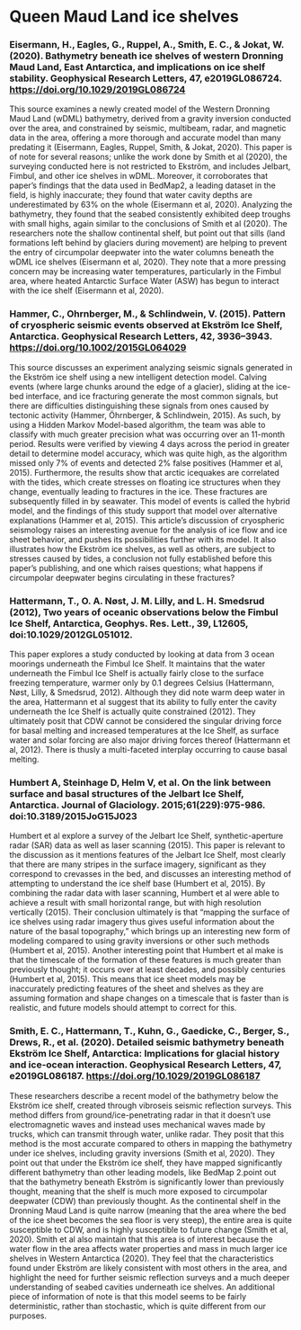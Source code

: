 # Queen Maud Land ice shelves

### Eisermann, H., Eagles, G., Ruppel, A., Smith, E. C., & Jokat, W. (2020). Bathymetry beneath ice shelves of western Dronning Maud Land, East Antarctica, and implications on ice shelf stability. Geophysical Research Letters, 47, e2019GL086724. https://doi.org/10.1029/2019GL086724
This source examines a newly created model of the Western Dronning Maud Land (wDML) bathymetry, derived from a gravity inversion conducted over the area, and constrained by seismic, multibeam, radar, and magnetic data in the area, offering a more thorough and accurate model than many predating it (Eisermann, Eagles, Ruppel, Smith, & Jokat, 2020). This paper is of note for several reasons; unlike the work done by Smith et al (2020), the surveying conducted here is not restricted to Ekström, and includes Jelbart, Fimbul, and other ice shelves in wDML. Moreover, it corroborates that paper’s findings that the data used in BedMap2, a leading dataset in the field, is highly inaccurate; they found that water cavity depths are underestimated by 63% on the whole (Eisermann et al, 2020). Analyzing the bathymetry, they found that the seabed consistently exhibited deep troughs with small highs, again similar to the conclusions of Smith et al (2020). The researchers note the shallow continental shelf, but point out that sills (land formations left behind by glaciers during movement) are helping to prevent the entry of circumpolar deepwater into the water columns beneath the wDML ice shelves (Eisermann et al, 2020). They note that a more pressing concern may be increasing water temperatures, particularly in the Fimbul area, where heated Antarctic Surface Water (ASW) has begun to interact with the ice shelf (Eisermann et al, 2020).
 
### Hammer, C., Ohrnberger, M., & Schlindwein, V. (2015). Pattern of cryospheric seismic events observed at Ekström Ice Shelf, Antarctica. Geophysical Research Letters, 42, 3936–3943. https://doi.org/10.1002/2015GL064029
This source discusses an experiment analyzing seismic signals generated in the Ekström ice shelf using a new intelligent detection model. Calving events (where large chunks around the edge of a glacier), sliding at the ice-bed interface, and ice fracturing generate the most common signals, but there are difficulties distinguishing these signals from ones caused by tectonic activity (Hammer, Öhrnberger, & Schlindwein, 2015). As such, by using a Hidden Markov Model-based algorithm, the team was able to classify with much greater precision what was occurring over an 11-month period. Results were verified by viewing 4 days across the period in greater detail to determine model accuracy, which was quite high, as the algorithm missed only 7% of events and detected 2% false positives (Hammer et al, 2015). Furthermore, the results show that arctic icequakes are correlated with the tides, which create stresses on floating ice structures when they change, eventually leading to fractures in the ice. These fractures are subsequently filled in by seawater. This model of events is called the hybrid model, and the findings of this study support that model over alternative explanations (Hammer et al, 2015). This article’s discussion of cryospheric seismology raises an interesting avenue for the analysis of ice flow and ice sheet behavior, and pushes its possibilities further with its model. It also illustrates how the Ekström ice shelves, as well as others, are subject to stresses caused by tides, a conclusion not fully established before this paper’s publishing, and one which raises questions; what happens if circumpolar deepwater begins circulating in these fractures?

### Hattermann, T., O. A. Nøst, J. M. Lilly, and L. H. Smedsrud (2012), Two years of oceanic observations below the Fimbul Ice Shelf, Antarctica, Geophys. Res. Lett., 39, L12605, doi:10.1029/2012GL051012.
This paper explores a study conducted by looking at data from 3 ocean moorings underneath the Fimbul Ice Shelf. It maintains that the water underneath the Fimbul Ice Shelf is actually fairly close to the surface freezing temperature, warmer only by 0.1 degrees Celsius (Hattermann, Nøst, Lilly, & Smedsrud, 2012). Although they did note warm deep water in the area, Hattermann et al suggest that its ability to fully enter the cavity underneath the Ice Shelf is actually quite constrained (2012). They ultimately posit that CDW cannot be considered the singular driving force for basal melting and increased temperatures at the Ice Shelf, as surface water and solar forcing are also major driving forces thereof (Hattermann et al, 2012). There is thusly a multi-faceted interplay occurring to cause basal melting.
 
### Humbert A, Steinhage D, Helm V, et al. On the link between surface and basal structures of the Jelbart Ice Shelf, Antarctica. Journal of Glaciology. 2015;61(229):975-986. doi:10.3189/2015JoG15J023
Humbert et al explore a survey of the Jelbart Ice Shelf, synthetic-aperture radar (SAR) data as well as laser scanning (2015). This paper is relevant to the discussion as it mentions features of the Jelbart Ice Shelf, most clearly that there are many stripes in the surface imagery, significant as they correspond to crevasses in the bed, and discusses an interesting method of attempting to understand the ice shelf base (Humbert et al, 2015). By combining the radar data with laser scanning, Humbert et al were able to achieve a result with small horizontal range, but with high resolution vertically (2015). Their conclusion ultimately is that “mapping the surface of ice shelves using radar imagery thus gives useful information about the nature of the basal topography,” which brings up an interesting new form of modeling compared to using gravity inversions or other such methods (Humbert et al, 2015). Another interesting point that Humbert et al make is that the timescale of the formation of these features is much greater than previously thought; it occurs over at least decades, and possibly centuries (Humbert et al, 2015). This means that ice sheet models may be inaccurately predicting features of the sheet and shelves as they are assuming formation and shape changes on a timescale that is faster than is realistic, and future models should attempt to correct for this.
 
### Smith, E. C., Hattermann, T., Kuhn, G., Gaedicke, C., Berger, S., Drews, R., et al. (2020). Detailed seismic bathymetry beneath Ekström Ice Shelf, Antarctica: Implications for glacial history and ice-ocean interaction. Geophysical Research Letters, 47, e2019GL086187. https://doi.org/10.1029/2019GL086187
These researchers describe a recent model of the bathymetry below the Ekström ice shelf, created through vibroseis seismic reflection surveys. This method differs from ground/ice-penetrating radar in that it doesn’t use electromagnetic waves and instead uses mechanical waves made by trucks, which can transmit through water, unlike radar. They posit that this method is the most accurate compared to others in mapping the bathymetry under ice shelves, including gravity inversions (Smith et al, 2020). They point out that under the Ekström ice shelf, they have mapped significantly different bathymetry than other leading models, like BedMap 2.point out that the bathymetry beneath Ekström is significantly lower than previously thought, meaning that the shelf is much more exposed to circumpolar deepwater (CDW) than previously thought. As the continental shelf in the Dronning Maud Land is quite narrow (meaning that the area where the bed of the ice sheet becomes the sea floor is very steep), the entire area is quite susceptible to CDW, and is highly susceptible to future change (Smith et al, 2020). Smith et al also maintain that this area is of interest because the water flow in the area affects water properties and mass in much larger ice shelves in Western Antarctica (2020). They feel that the characteristics found under Ekström are likely consistent with most others in the area, and highlight the need for further seismic reflection surveys and a much deeper understanding of seabed cavities underneath ice shelves. An additional piece of information of note is that this model seems to be fairly deterministic, rather than stochastic, which is quite different from our purposes.
